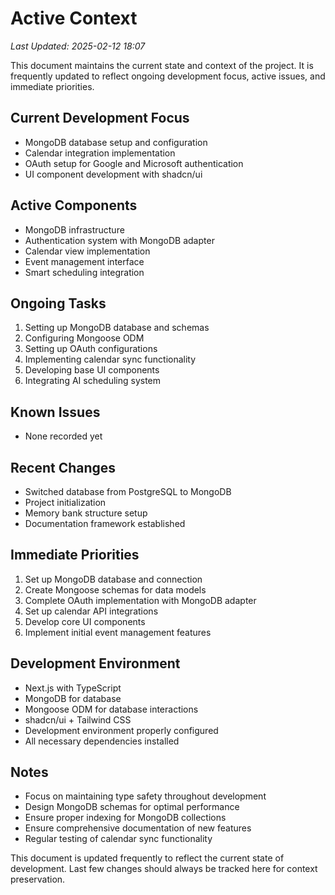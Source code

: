 # Active Context

_Last Updated: 2025-02-12 18:07_

This document maintains the current state and context of the project. It is frequently updated to reflect ongoing development focus, active issues, and immediate priorities.

## Current Development Focus

- MongoDB database setup and configuration
- Calendar integration implementation
- OAuth setup for Google and Microsoft authentication
- UI component development with shadcn/ui

## Active Components

- MongoDB infrastructure
- Authentication system with MongoDB adapter
- Calendar view implementation
- Event management interface
- Smart scheduling integration

## Ongoing Tasks

1. Setting up MongoDB database and schemas
2. Configuring Mongoose ODM
3. Setting up OAuth configurations
4. Implementing calendar sync functionality
5. Developing base UI components
6. Integrating AI scheduling system

## Known Issues

- None recorded yet

## Recent Changes

- Switched database from PostgreSQL to MongoDB
- Project initialization
- Memory bank structure setup
- Documentation framework established

## Immediate Priorities

1. Set up MongoDB database and connection
2. Create Mongoose schemas for data models
3. Complete OAuth implementation with MongoDB adapter
4. Set up calendar API integrations
5. Develop core UI components
6. Implement initial event management features

## Development Environment

- Next.js with TypeScript
- MongoDB for database
- Mongoose ODM for database interactions
- shadcn/ui + Tailwind CSS
- Development environment properly configured
- All necessary dependencies installed

## Notes

- Focus on maintaining type safety throughout development
- Design MongoDB schemas for optimal performance
- Ensure proper indexing for MongoDB collections
- Ensure comprehensive documentation of new features
- Regular testing of calendar sync functionality

This document is updated frequently to reflect the current state of development. Last few changes should always be tracked here for context preservation.

